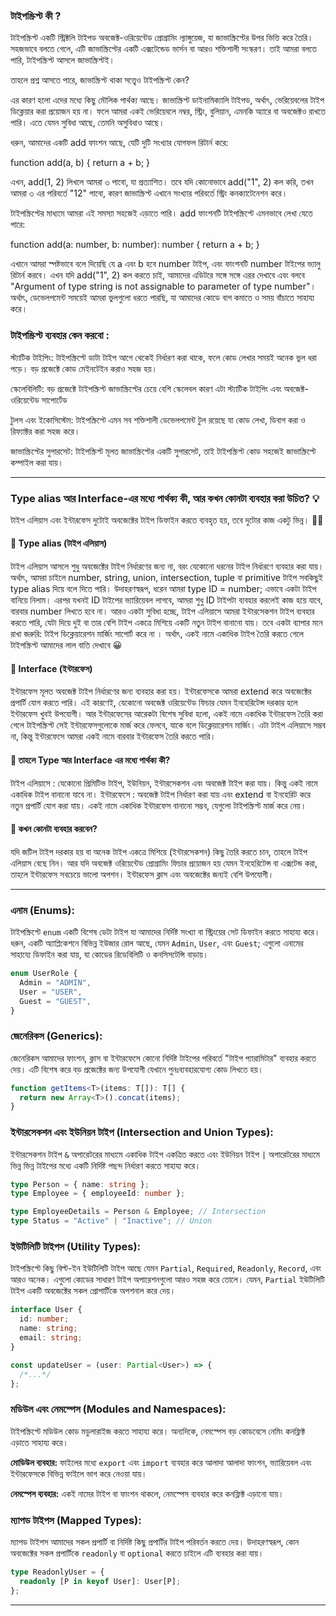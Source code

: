 ### টাইপস্ক্রিপ্ট কী ?

টাইপস্ক্রিপ্ট একটি স্ট্রিক্টলি টাইপড অবজেক্ট-ওরিয়েন্টেড প্রোগ্রামিং ল্যাঙ্গুয়েজ, যা জাভাস্ক্রিপ্টের উপর ভিত্তি করে তৈরি। সহজভাবে বলতে গেলে, এটি জাভাস্ক্রিপ্টের একটি এক্সটেন্ডেড ভার্সন বা আরও শক্তিশালী সংস্করণ। তাই আমরা বলতে পারি, টাইপস্ক্রিপ্ট আসলে জাভাস্ক্রিপ্টই।

তাহলে প্রশ্ন আসতে পারে, জাভাস্ক্রিপ্ট থাকা সত্ত্বেও টাইপস্ক্রিপ্ট কেন?

এর কারণ হলো এদের মধ্যে কিছু মৌলিক পার্থক্য আছে। জাভাস্ক্রিপ্ট ডাইনামিক্যালি টাইপড, অর্থাৎ, ভেরিয়েবলের টাইপ ডিক্লেয়ার করা প্রয়োজন হয় না। ফলে আমরা একই ভেরিয়েবলে নম্বর, স্ট্রিং, বুলিয়ান, এমনকি অ্যারে বা অবজেক্টও রাখতে পারি। এতে যেমন সুবিধা আছে, তেমনি অসুবিধাও আছে।

ধরুন, আমাদের একটি add ফাংশন আছে, যেটি দুটি সংখ্যার যোগফল রিটার্ন করে:

function add(a, b) {
return a + b;
}

এখন, add(1, 2) লিখলে আমরা ৩ পাবো, যা প্রত্যাশিত। তবে যদি কোনোভাবে add("1", 2) কল করি, তখন আমরা ৩ এর পরিবর্তে "12" পাবো, কারণ জাভাস্ক্রিপ্ট এখানে সংখ্যার পরিবর্তে স্ট্রিং কনক্যাটেনেশন করে।

টাইপস্ক্রিপ্টের মাধ্যমে আমরা এই সমস্যা সহজেই এড়াতে পারি। add ফাংশনটি টাইপস্ক্রিপ্টে এমনভাবে লেখা যেতে পারে:

function add(a: number, b: number): number {
return a + b;
}

এখানে আমরা স্পষ্টভাবে বলে দিয়েছি যে a এবং b হবে number টাইপ, এবং ফাংশনটি number টাইপের ভ্যালু রিটার্ন করবে। এখন যদি add("1", 2) কল করতে চাই, আমাদের এডিটরে সঙ্গে সঙ্গে এরর দেখাবে এবং বলবে "Argument of type string is not assignable to parameter of type number"। অর্থাৎ, ডেভেলপমেন্ট সময়েই আমরা ভুলগুলো ধরতে পারছি, যা আমাদের কোডে বাগ কমাতে ও সময় বাঁচাতে সাহায্য করে।

### টাইপস্ক্রিপ্ট ব্যবহার কেন করবো :

স্ট্যাটিক টাইপিং: টাইপস্ক্রিপ্টে ডাটা টাইপ আগে থেকেই নির্ধারণ করা থাকে, ফলে কোড লেখার সময়ই অনেক ভুল ধরা পড়ে। বড় প্রজেক্টে কোড মেইনটেইন করাও সহজ হয়।

স্কেলেবিলিটি: বড় প্রজেক্টে টাইপস্ক্রিপ্ট জাভাস্ক্রিপ্টের চেয়ে বেশি স্কেলেবল কারণ এটা স্ট্যাটিক টাইপিং এবং অবজেক্ট-ওরিয়েন্টেড সাপোর্টেড

টুলস এবং ইকোসিস্টেম: টাইপস্ক্রিপ্টে এমন সব শক্তিশালী ডেভেলপমেন্ট টুল রয়েছে যা কোড লেখা, ডিবাগ করা ও রিফ্যাক্টর করা সহজ করে।

জাভাস্ক্রিপ্টের সুপারসেট: টাইপস্ক্রিপ্ট মূলত জাভাস্ক্রিপ্টের একটি সুপারসেট, তাই টাইপস্ক্রিপ্ট কোড সহজেই জাভাস্ক্রিপ্টে কম্পাইল করা যায়।

---

### Type alias আর Interface-এর মধ্যে পার্থক্য কী, আর কখন কোনটা ব্যবহার করা উচিত? 💡

টাইপ এলিয়াস এবং ইন্টারফেস দুটোই অবজেক্টের টাইপ ডিফাইন করতে ব্যবহৃত হয়, তবে দুটোর কাজ একটু ভিন্ন। 🕵️‍♂️

#### 🧩 Type alias (টাইপ এলিয়াস)

টাইপ এলিয়াস আসলে শুধু অবজেক্টের টাইপ নির্ধারণের জন্য না, বরং যেকোনো ধরনের টাইপ নির্ধারণে ব্যবহার করা যায়। অর্থাৎ, আমরা চাইলে number, string, union, intersection, tuple বা primitive টাইপ সবকিছুই type alias দিয়ে বলে দিতে পারি। উদাহরণস্বরূপ, ধরেন আমরা type ID = number; এভাবে একটা টাইপ বানিয়ে নিলাম। এরপর যখনই ID টাইপের ভ্যারিয়েবল লাগবে, আমরা শুধু ID টাইপটা ব্যবহার করলেই কাজ হয়ে যাবে, বারবার number লিখতে হবে না।
আরও একটা সুবিধা হচ্ছে, টাইপ এলিয়াসে আমরা ইন্টারসেকশন টাইপ ব্যবহার করতে পারি, যেটা দিয়ে দুই বা তার বেশি টাইপ একত্রে মিশিয়ে একটি নতুন টাইপ বানানো যায়।
তবে একটা ব্যাপার মনে রাখা জরুরি: টাইপ ডিক্লেয়ারেশন মার্জিং সাপোর্ট করে না । অর্থাৎ, একই নামে একাধিক টাইপ তৈরি করতে গেলে টাইপস্ক্রিপ্ট আমাদের লাল বাতি দেখাবে 😀

#### 🧩 Interface (ইন্টারফেস)

ইন্টারফেস মূলত অবজেক্ট টাইপ নির্ধারণের জন্য ব্যবহার করা হয়। ইন্টারফেসকে আমরা extend করে অবজেক্টের প্রপার্টি যোগ করতে পারি। এই কারণেই, যেকোনো অবজেক্ট ওরিয়েন্টেড ফিচার যেমন ইনহেরিটেন্স দরকার হলে ইন্টারফেস খুবই উপযোগী।
আর ইন্টারফেসের আরেকটা বিশেষ সুবিধা হলো, একই নামে একাধিক ইন্টারফেস তৈরি করা গেলে টাইপস্ক্রিপ্ট সেই ইন্টারফেসগুলোকে মার্জ করে ফেলবে, যাকে বলে ডিক্লেয়ারেশন মার্জিং। এটা টাইপ এলিয়াসে সম্ভব না, কিন্তু ইন্টারফেসে আমরা একই নামে বারবার ইন্টারফেস তৈরি করতে পারি।

#### 🔑 তাহলে Type আর Interface এর মধ্যে পার্থক্য কী?

টাইপ এলিয়াসে : যেকোনো প্রিমিটিভ টাইপ, ইউনিয়ন, ইন্টারসেকশন এবং অবজেক্ট টাইপ করা যায়। কিন্তু একই নামে একাধিক টাইপ বানানো যাবে না।
ইন্টারফেসে : অবজেক্ট টাইপ নির্ধারণ করা যায় এবং extend বা ইনহেরিট করে নতুন প্রপার্টি যোগ করা যায়। একই নামে একাধিক ইন্টারফেস বানানো সম্ভব, যেগুলো টাইপস্ক্রিপ্ট মার্জ করে নেয়।

#### 📌 কখন কোনটা ব্যবহার করবেন?

যদি জটিল টাইপ দরকার হয় বা অনেক টাইপ একত্রে মিশিয়ে (ইন্টারসেকশন) কিছু তৈরি করতে চান, তাহলে টাইপ এলিয়াস বেছে নিন।
আর যদি অবজেক্ট ওরিয়েন্টেড প্রোগ্রামিং ফিচার প্রয়োজন হয় যেমন ইনহেরিটেন্স বা এক্সটেন্ড করা, তাহলে ইন্টারফেস সবচেয়ে ভালো অপশন। ইন্টারফেস ক্লাস এবং অবজেক্টের জন্যই বেশি উপযোগী।

---

### **এনাম (Enums):**

টাইপস্ক্রিপ্টে `enum` একটি বিশেষ ডেটা টাইপ যা আমাদের নির্দিষ্ট সংখ্যা বা স্ট্রিংয়ের সেট ডিফাইন করতে সাহায্য করে। ধরুন, একটি অ্যাপ্লিকেশনে বিভিন্ন ইউজার রোল আছে, যেমন `Admin`, `User`, এবং `Guest`; এগুলো এনামের সাহায্যে ডিফাইন করা যায়, যা কোডের রিডেবিলিটি ও কনসিসটেন্সি বাড়ায়।

```typescript
enum UserRole {
  Admin = "ADMIN",
  User = "USER",
  Guest = "GUEST",
}
```

### **জেনেরিকস (Generics):**

জেনেরিকস আমাদের ফাংশন, ক্লাস বা ইন্টারফেসে কোনো নির্দিষ্ট টাইপের পরিবর্তে "টাইপ প্যারামিটার" ব্যবহার করতে দেয়। এটি বিশেষ করে বড় প্রজেক্টের জন্য উপযোগী যেখানে পুনঃব্যবহারযোগ্য কোড লিখতে হয়।

```typescript
function getItems<T>(items: T[]): T[] {
  return new Array<T>().concat(items);
}
```

### **ইন্টারসেকশন এবং ইউনিয়ন টাইপ (Intersection and Union Types):**

ইন্টারসেকশন টাইপ `&` অপারেটরের মাধ্যমে একাধিক টাইপ একত্রিত করতে এবং ইউনিয়ন টাইপ `|` অপারেটরের মাধ্যমে ভিন্ন ভিন্ন টাইপের মধ্যে একটি নির্দিষ্ট পছন্দ নির্ধারণ করতে সাহায্য করে।

```typescript
type Person = { name: string };
type Employee = { employeeId: number };

type EmployeeDetails = Person & Employee; // Intersection
type Status = "Active" | "Inactive"; // Union
```

### **ইউটিলিটি টাইপস (Utility Types):**

টাইপস্ক্রিপ্টে কিছু বিল্ট-ইন ইউটিলিটি টাইপ আছে যেমন `Partial`, `Required`, `Readonly`, `Record`, এবং আরও অনেক। এগুলো কোডের সাধারণ টাইপ অপারেশনগুলো আরও সহজ করে তোলে। যেমন, `Partial` ইউটিলিটি টাইপ একটি অবজেক্টের সকল প্রোপার্টিকে অপশনাল করে দেয়।

```typescript
interface User {
  id: number;
  name: string;
  email: string;
}

const updateUser = (user: Partial<User>) => {
  /*...*/
};
```

### **মডিউল এবং নেমস্পেস (Modules and Namespaces):**

টাইপস্ক্রিপ্টে মডিউল কোড মডুলারাইজ করতে সাহায্য করে। অন্যদিকে, নেমস্পেস বড় কোডবেসে নেমিং কনফ্লিক্ট এড়াতে সাহায্য করে।

**মোডিউল ব্যবহার:**
ফাইলের মধ্যে `export` এবং `import` ব্যবহার করে আলাদা আলাদা ফাংশন, ভ্যারিয়েবল এবং ইন্টারফেসকে বিভিন্ন ফাইলে ভাগ করে নেওয়া যায়।

**নেমস্পেস ব্যবহার:**
একই নামের টাইপ বা ফাংশন থাকলে, নেমস্পেস ব্যবহার করে কনফ্লিক্ট এড়ানো যায়।

### **ম্যাপড টাইপস (Mapped Types):**

ম্যাপড টাইপস আমাদের সকল প্রপার্টি বা নির্দিষ্ট কিছু প্রপার্টির টাইপ পরিবর্তন করতে দেয়। উদাহরণস্বরূপ, কোন অবজেক্টের সকল প্রপার্টিকে `readonly` বা `optional` করতে চাইলে এটি ব্যবহার করা যায়।

```typescript
type ReadonlyUser = {
  readonly [P in keyof User]: User[P];
};
```

---
